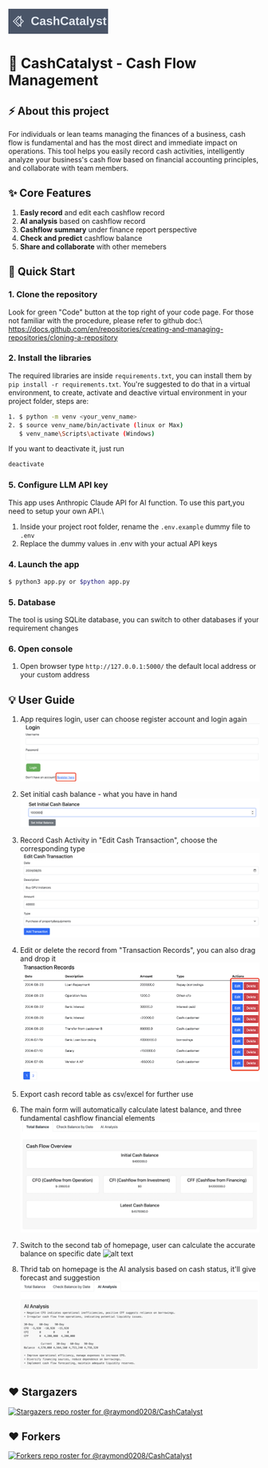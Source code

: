 ![alt text](static/images/cashcatalyst-logo-inspired.svg)
# &#x1F3E6; CashCatalyst - Cash Flow Management

## &#9889; About this project
For individuals or lean teams managing the finances of a business, cash flow is fundamental and has the most direct and immediate impact on operations. This tool helps you easily record cash activities, intelligently analyze your business's cash flow based on financial accounting principles, and collaborate with team members.

## &#10024; Core Features
1. **Easly record** and edit each cashflow record 
2. **AI analysis** based on cashflow record
3. **Cashflow summary** under finance report perspective
4. **Check and predict** cashflow balance
5. **Share and collaborate** with other memebers

## &#128640; Quick Start
### 1. Clone the repository
Look for green "Code" button at the top right of your code page. For those not familiar with the procedure, please refer to github doc:\ 
https://docs.github.com/en/repositories/creating-and-managing-repositories/cloning-a-repository

### 2. Install the libraries
The required libraries are inside `requirements.txt`, you can install them by `pip install -r requirements.txt`.
You're suggested to do that in a virtual environment, to create, activate and deactive virtual environment in your project folder, steps are:
```sh
1. $ python -m venv <your_venv_name>
2. $ source venv_name/bin/activate (linux or Max)
   $ venv_name\Scripts\activate (Windows)
```
If you want to deactivate it, just run
```sh
deactivate
```

### 5. Configure LLM API key
This app uses Anthropic Claude API for AI function.  To use this part,you need to setup your own API.\
1. Inside your project root folder, rename the `.env.example` dummy file to `.env`
2. Replace the dummy values in .env with your actual API keys

### 4. Launch the app
```sh
$ python3 app.py or $python app.py
```

### 5. Database
The tool is using SQLite database, you can switch to other databases if your requirement changes

### 6. Open console
1. Open browser type `http://127.0.0.1:5000/` the default local address or your custom address

## &#128161; User Guide
1. App requires login, user can choose register account and login again
![alt text](static/images/loginpage.png)

2. Set initial cash balance - what you have in hand
![alt text](static/images/initialbalance.png)

3. Record Cash Activity in "Edit Cash Transaction", choose the corresponding type
![alt text](static/images/transaction.png)

4. Edit or delete the record from "Transaction Records", you can also drag and drop it
![alt text](static/images/transactiontable.png)

6. Export cash record table as csv/excel for further use

5. The main form will automatically calculate latest balance, and three fundamental cashflow financial elements
![alt text](static/images/balanceoverview.png)

7. Switch to the second tab of homepage, user can calculate the accurate balance on specific date
![alt text](balancebydate.png)

8. Thrid tab on homepage is the AI analysis based on cash status, it'll give forecast and suggestion
![alt text](static/images/aianalysis.png)

## ❤️ Stargazers
[![Stargazers repo roster for @raymond0208/CashCatalyst](https://reporoster.com/stars/raymond0208/CashCatalyst)](https://github.com/raymond0208/CashCatalyst/stargazers)
## ❤️ Forkers
[![Forkers repo roster for @raymond0208/CashCatalyst](https://reporoster.com/forks/raymond0208/CashCatalyst)](https://github.com/raymond0208/CashCatalyst/network/members)

